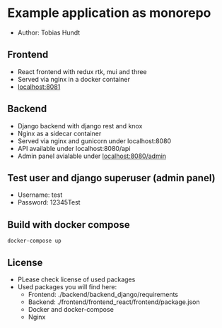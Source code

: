 # Example application as monorepo 
- Author: Tobias Hundt

## Frontend
- React frontend with redux rtk, mui and three
- Served via nginx in a docker container
- [localhost:8081](http://localhost:8081)

## Backend
- Django backend with django rest and knox 
- Nginx as a sidecar container
- Served via nginx and gunicorn under localhost:8080
- API available under localhost:8080/api
- Admin panel avialable under [localhost:8080/admin](http://localhost:8080/admin)

## Test user and django superuser (admin panel)
- Username: test
- Password: 12345Test

## Build with docker compose
```
docker-compose up
```

## License
- PLease check license of used packages
- Used packages you will find here:
    - Frontend: ./backend/backend_django/requirements
    - Backend: ./frontend/frontend_react/frontend/package.json
    - Docker and docker-compose
    - Nginx